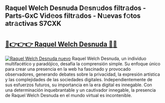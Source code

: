 ## Raquel Welch Desnuda D𝚎sn𝚞dos filtr𝚊dos - Parts-GxC Vid𝚎os filtr𝚊dos - N𝚞evas f𝚘tos atr𝚊ctivas S7CXK

# <h2><a href="http://mb287f.tromn.icu/?c=Raquel+Welch+Desnuda">🔗👉👉👉 Raquel Welch Desnuda 🔗🔗</a></h2>

[![Raquel Welch Desnuda nuevo](https://i.imgur.com/pEAQMta.gif)](http://mb287f.tromn.icu/?c=Raquel+Welch+Desnuda)
Raquel Welch Desnuda, un individuo multifacético y paradójico, desafía la comprensión simple. Su enfoque único para crear una presencia en la web ha fascinado y provocado observadores, generando debates sobre la privacidad, la expresión artística y las complejidades de las sociedades digitales. Independientemente de sus esfuerzos futuros, su importancia en la era digital es innegable. Con una determinación inquebrantable y un cautivador innegable, la presencia de Raquel Welch Desnuda en el mundo virtual es incontenible.
